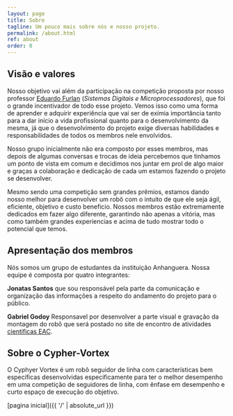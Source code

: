 ```yaml
---
layout: page
title: Sobre
tagline: Um pouco mais sobre nós e nosso projeto.
permalink: /about.html
ref: about
order: 0
---
```


<h2>Visão e valores</h2>

Nosso objetivo vai além da participação na competição proposta por nosso professor [Eduardo Furlan][Eduardo-Furlan] (*Sistemas Digitais e Microprocessadores*), que foi o grande incentivador de todo esse projeto. Vemos isso como uma forma de aprender e adquirir experiência que vai ser de exímia importância tanto para a dar início a vida profissional quanto para o desenvolvimento da mesma, já que o desenvolvimento do projeto exige diversas habilidades e responsabilidades de todos os membros nele envolvidos.

Nosso grupo inicialmente não era composto por esses membros, mas depois de algumas conversas e trocas de ideia percebemos que tinhamos um ponto de vista em comum e decidimos nos juntar em prol de algo maior e graças a colaboração e dedicação de cada um estamos fazendo o projeto se desenvolver.

Mesmo sendo uma competição sem grandes prêmios, estamos dando nosso melhor para desenvolver um robô com o intuito de que ele seja ágil, eficiente, objetivo e custo beneficio. Nossos membros estão extremamente dedicados em fazer algo diferente, garantindo não apenas a vitória, mas como também grandes experiencias e acima de tudo mostrar todo o potencial que temos.

<h2>Apresentação dos membros</h2>

Nós somos um grupo de estudantes da instituição Anhanguera. Nossa equipe é composta por quatro integrantes:

 **Jonatas Santos** que sou responsável pela parte da comunicação e organização das informações a respeito do andamento do projeto para o público. 
 
 **Gabriel Godoy** Responsavel por desenvolver a parte visual e gravação da montagem do robô que será postado no site de encontro de atividades [cientificas EAC][cientificas-EAC].

 <h2>Sobre o Cypher-Vortex</h2>

O Cyphyer Vortex é um robô seguidor de linha com características bem específicas desenvolvidas especificamente para ter o melhor desempenho em uma competição de seguidores de linha, com ênfase em desempenho e curto espaço de execução do objetivo.

[pagina inicial]({{ '/' | absolute_url }})

[Eduardo-Furlan]: https://github.com/efurlanm
[cientificas-EAC]: https://eac.pgsscogna.com.br/
